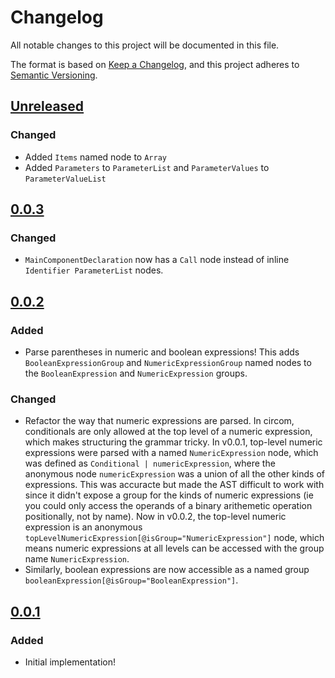 # Changelog

All notable changes to this project will be documented in this file.

The format is based on [Keep a Changelog](https://keepachangelog.com/en/1.0.0/), and this project adheres to [Semantic Versioning](https://semver.org/spec/v2.0.0.html).

## [Unreleased]

### Changed

- Added `Items` named node to `Array`
- Added `Parameters` to `ParameterList` and `ParameterValues` to `ParameterValueList`

## [0.0.3]

### Changed

- `MainComponentDeclaration` now has a `Call` node instead of inline `Identifier ParameterList` nodes.

## [0.0.2]

### Added

- Parse parentheses in numeric and boolean expressions! This adds `BooleanExpressionGroup` and `NumericExpressionGroup` named nodes to the `BooleanExpression` and `NumericExpression` groups.

### Changed

- Refactor the way that numeric expressions are parsed. In circom, conditionals are only allowed at the top level of a numeric expression, which makes structuring the grammar tricky. In v0.0.1, top-level numeric expressions were parsed with a named `NumericExpression` node, which was defined as `Conditional | numericExpression`, where the anonymous node `numericExpression` was a union of all the other kinds of expressions. This was accuracte but made the AST difficult to work with since it didn't expose a group for the kinds of numeric expressions (ie you could only access the operands of a binary arithemetic operation positionally, not by name). Now in v0.0.2, the top-level numeric expression is an anonymous `topLevelNumericExpression[@isGroup="NumericExpression"]` node, which means numeric expressions at all levels can be accessed with the group name `NumericExpression`.
- Similarly, boolean expressions are now accessible as a named group `booleanExpression[@isGroup="BooleanExpression"]`.

## [0.0.1]

### Added

- Initial implementation!

[unreleased]: https://github.com/joeltg/lezer-circom/compare/v0.0.3...HEAD
[0.0.3]: https://github.com/joeltg/lezer-circom/compare/v0.0.3
[0.0.2]: https://github.com/joeltg/lezer-circom/compare/v0.0.2
[0.0.1]: https://github.com/joeltg/lezer-circom/compare/v0.0.1
